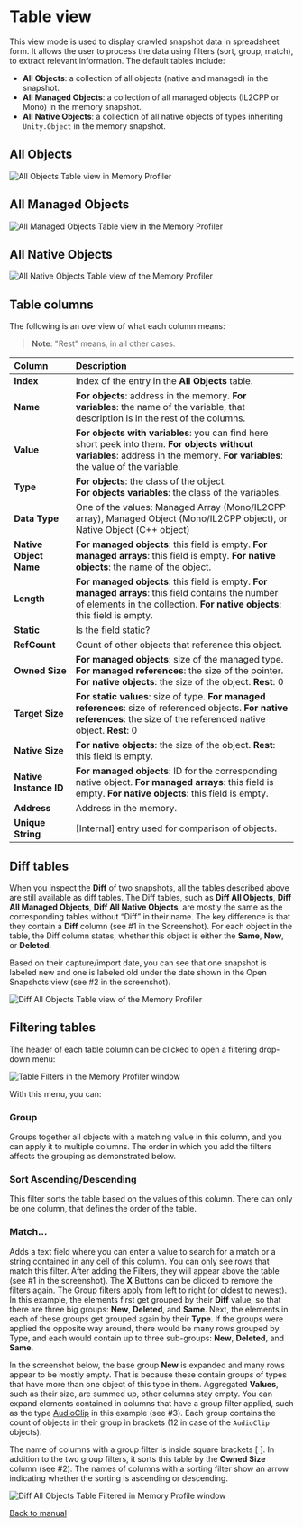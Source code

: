 # Table view

This view mode is used to display crawled snapshot data in spreadsheet form. It allows the user to process the data using filters (sort, group, match), to extract relevant information. The default tables include:

* __All Objects__: a collection of all objects (native and managed) in the snapshot.
* __All Managed Objects__: a collection of all managed objects (IL2CPP or Mono) in the memory snapshot.
* __All Native Objects__: a collection of all native objects of types inheriting `Unity.Object` in the memory snapshot.

## All Objects

![All Objects Table view in Memory Profiler](images/AllObjectsTable.png)

## All Managed Objects

![All Managed Objects Table view in the Memory Profiler](images/AllManagedObjectsTable.png)

## All Native Objects

![All Native Objects Table view of the Memory Profiler](images/AllNativeObjectsTable.png)

## Table columns 

The following is an overview of what each column means:

> **Note**: "Rest" means, in all other cases.

|   **Column**   | **Description** |
| :---------- | :------------ |
| __Index__ | Index of the entry in the __All Objects__ table.  |
| __Name__ | **For objects**: address in the memory. **For variables**: the name of the variable, that description is in the rest of the columns. |
| __Value__ | **For objects with variables**: you can find here short peek into them. **For objects without variables**: address in the memory. **For variables**: the value of the variable. |
| __Type__ | **For objects**: the class of the object.<br/>**For objects variables**: the class of the variables. |
| __Data Type__ | One of the values: Managed Array (Mono/IL2CPP array), Managed Object (Mono/IL2CPP object), or Native Object (C++ object) |
| __Native Object Name__ | **For managed objects**: this field is empty. **For managed arrays**: this field is empty. **For native objects**: the name of the object. |
| __Length__ | **For managed objects**: this field is empty. **For managed arrays**: this field contains the number of elements in the collection. **For native objects**:  this field is empty. |
| __Static__ | Is the field static? |
| __RefCount__ | Count of other objects that reference this object. |
| __Owned Size__ | **For managed objects**: size of the managed type. **For managed references**: the size of the pointer. **For native objects**: the size of the object. **Rest**: 0 |
| __Target Size__ | **For static values**: size of type. **For managed references**: size of referenced objects. **For native references**: the size of the referenced native object. **Rest**: 0 |
| __Native Size__ | **For native objects**: the size of the object. **Rest**: this field is empty. |
| __Native Instance ID__ | **For managed objects**: ID for the corresponding native object. **For managed arrays**: this field is empty. **For native objects**:  this field is empty. |
| __Address__ | Address in the memory. |
| __Unique String__ | [Internal] entry used for comparison of objects. |

## Diff tables

When you inspect the __Diff__ of two snapshots, all the tables described above are still available as diff tables. The Diff tables, such as __Diff All Objects__, __Diff All Managed Objects__, __Diff All Native Objects__, are mostly the same as the corresponding tables without “Diff” in their name. The key difference is that they contain a __Diff__ column (see #1 in the Screenshot). For each object in the table, the Diff column states, whether this object is either the __Same__, __New__, or __Deleted__. 

Based on their capture/import date, you can see that one snapshot is labeled new and one is labeled old under the date shown in the Open Snapshots view (see #2 in the screenshot).

![Diff All Objects Table view of the Memory Profiler](images/DiffAllObjectsTable.png)

## Filtering tables

The header of each table column can be clicked to open a filtering drop-down menu:

![Table Filters in the Memory Profiler window](images/TableFilters.png)



With this menu, you can:

### Group 

Groups together all objects with a matching value in this column, and you can apply it to multiple columns. The order in which you add the filters affects the grouping as demonstrated below.

### Sort Ascending/Descending

This filter sorts the table based on the values of this column. There can only be one column, that defines the order of the table. 

### Match…

Adds a text field where you can enter a value to search for a match or a string contained in any cell of this column. You can only see rows that match this filter.
After adding the Filters, they will appear above the table (see #1 in the screenshot). The __X__ Buttons can be clicked to remove the filters again. The Group filters apply from left to right (or oldest to newest). In this example, the elements first get grouped by their __Diff__ value, so that there are three big groups: __New__, __Deleted__, and __Same__. Next, the elements in each of these groups get grouped again by their __Type__. 
If the groups were applied the opposite way around, there would be many rows grouped by Type, and each would contain up to three sub-groups: __New__, __Deleted__, and __Same__.

In the screenshot below, the base group __New__ is expanded and many rows appear to be mostly empty. That is because these contain groups of types that have more than one object of this type in them. Aggregated __Values__, such as their size, are summed up, other columns stay empty. You can expand elements contained in columns that have a group filter applied, such as the type [AudioClip](https://docs.unity3d.com/ScriptReference/AudioClip.html) in this example (see #3).
Each group contains the count of objects in their group in brackets (12 in case of the `AudioClip` objects).

The name of columns with a group filter is inside square brackets [ ]. In addition to the two group filters, it sorts this table by the __Owned Size__ column (see #2). 
The names of columns with a sorting filter show an arrow indicating whether the sorting is ascending or descending.

![Diff All Objects Table Filtered in Memory Profile window](images/DiffAllObjectsTableFiltered.png)



[Back to manual](manual.md)